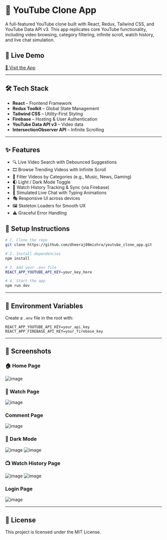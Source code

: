 # 🎥 YouTube Clone App

A full-featured YouTube clone built with React, Redux, Tailwind CSS, and YouTube Data API v3. This app replicates core YouTube functionality, including video browsing, category filtering, infinite scroll, watch history, and live chat simulation.

## 🚀 Live Demo

[🔗 Visit the App](https://video-app-4c078.web.app/)

---

## 🛠️ Tech Stack

- **React** – Frontend Framework
- **Redux Toolkit** – Global State Management
- **Tailwind CSS** – Utility-First Styling
- **Firebase** – Hosting & User Authentication
- **YouTube Data API v3** – Video data
- **IntersectionObserver API** – Infinite Scrolling

---

## ✨ Features

- 🔍 Live Video Search with Debounced Suggestions
- 🎞️ Browse Trending Videos with Infinite Scroll
- 🎯 Filter Videos by Categories (e.g., Music, News, Gaming)
- 🌓 Light / Dark Mode Toggle
- 🧠 Watch History Tracking & Sync (via Firebase)
- 💬 Simulated Live Chat with Typing Animations
- 🎭 Responsive UI across devices
- 🖼️ Skeleton Loaders for Smooth UX
- ⚠️ Graceful Error Handling

## 🔧 Setup Instructions

```bash
# 1. Clone the repo
git clone https://github.com/dheeraj08mishra/youtube_clone_app.git

# 2. Install dependencies
npm install

# 3. Add your .env file
REACT_APP_YOUTUBE_API_KEY=your_key_here

# 4. Start the app
npm run dev
```

---

## 🔐 Environment Variables

Create a `.env` file in the root with:

```env
REACT_APP_YOUTUBE_API_KEY=your_api_key
REACT_APP_FIREBASE_API_KEY=your_firebase_key
```

---
## 📸 Screenshots

### 🏠 Home Page
![image](https://github.com/user-attachments/assets/df8a129c-81ff-44e8-961d-20ab34d78425)


### 🎥 Watch Page
![image](https://github.com/user-attachments/assets/ffa4a7be-9fb4-4702-a84a-119ad7498394)


### Comment Page
![image](https://github.com/user-attachments/assets/2bca1b8a-a444-440a-a48d-28cf7eb53112)


### 🌙 Dark Mode
![image](https://github.com/user-attachments/assets/f1619d76-4de7-4cd1-aa52-d1e33104a500)
![image](https://github.com/user-attachments/assets/679ea0ee-99a0-431f-a56e-771cb93066cb)

### 📺 Watch History Page
![image](https://github.com/user-attachments/assets/63839cc4-f743-4a56-8647-46162a151dfa)
![image](https://github.com/user-attachments/assets/0e67d256-1a79-4043-ac26-7b5cc898d39c)

### Login Page
![image](https://github.com/user-attachments/assets/5e851466-3d8e-4319-b4d7-b05a3d40a882)






---

## 📄 License

This project is licensed under the MIT License.
